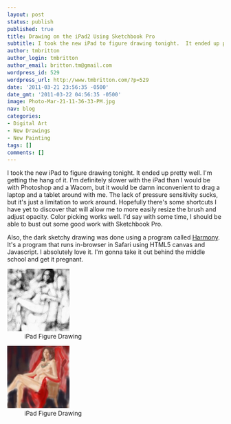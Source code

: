 ```yaml
---
layout: post
status: publish
published: true
title: Drawing on the iPad2 Using Sketchbook Pro
subtitle: I took the new iPad to figure drawing tonight.  It ended up pretty well.
author: tmbritton
author_login: tmbritton
author_email: britton.tm@gmail.com
wordpress_id: 529
wordpress_url: http://www.tmbritton.com/?p=529
date: '2011-03-21 23:56:35 -0500'
date_gmt: '2011-03-22 04:56:35 -0500'
image: Photo-Mar-21-11-36-33-PM.jpg
nav: blog
categories:
- Digital Art
- New Drawings
- New Painting
tags: []
comments: []
---
```

<p>I took the new iPad to figure drawing tonight.  It ended up pretty well.  I'm getting the hang of it.  I'm definitely slower with the iPad than I would be with Photoshop and a Wacom, but it would be damn inconvenient to drag a laptop and a tablet around with me.  The lack of pressure sensitivity sucks, but it's just a limitation to work around.  Hopefully there's some shortcuts I have yet to discover that will allow me to more easily resize the brush and adjust opacity.  Color picking works well.  I'd say with some time, I should be able to bust out some good work with Sketchbook Pro.</p>
<p>Also, the dark sketchy drawing was done using a program called <a href="http://mrdoob.com/projects/harmony/">Harmony</a>.  It's a program that runs in-browser in Safari using HTML5 canvas and Javascript.  I absolutely love it.  I'm gonna take it out behind the middle school and get it pregnant.</p>
<div id="gallery-7" class="gallery galleryid-529 gallery-columns-3 gallery-size-thumbnail"><dl class="gallery-item">
      <dt class="gallery-icon portrait">
        <a href="/assets/img/2011/03/032111-1.jpg" class="fancybox" rel="fancybox8"><img width="145" height="145" class="attachment-thumbnail" alt="iPad Figure Drawing" original="/assets/img/2011/03/032111-1-150x150.jpg" src="/assets/img/2011/03/032111-1-150x150.jpg" style="display: inline;"></a>
      </dt>
        <dd class="wp-caption-text gallery-caption">
        iPad Figure Drawing
        </dd></dl><dl class="gallery-item">
      <dt class="gallery-icon portrait">
        <a href="/assets/img/2011/03/Photo-Mar-21-11-36-33-PM.jpg" class="fancybox" rel="fancybox8"><img width="145" height="145" class="attachment-thumbnail" alt="iPad Figure Drawing" original="/assets/img/2011/03/Photo-Mar-21-11-36-33-PM-150x150.jpg" src="/assets/img/2011/03/Photo-Mar-21-11-36-33-PM-150x150.jpg" style="display: inline;"></a>
      </dt>
        <dd class="wp-caption-text gallery-caption">
        iPad Figure Drawing
        </dd></dl>
      <br style="clear: both;">
    </div>